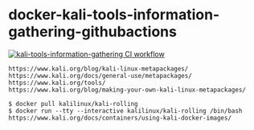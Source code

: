 # docker-kali-tools-information-gathering-githubactions

[![kali-tools-information-gathering CI workflow](https://github.com/githubfoam/docker-kali-tools-information-gathering-githubactions/actions/workflows/kali-tools-information-gathering-workflow.yml/badge.svg?branch=main)](https://github.com/githubfoam/docker-kali-tools-information-gathering-githubactions/actions/workflows/kali-tools-information-gathering-workflow.yml)  
~~~
https://www.kali.org/blog/kali-linux-metapackages/
https://www.kali.org/docs/general-use/metapackages/
https://www.kali.org/tools/
https://www.kali.org/blog/making-your-own-kali-linux-metapackages/

$ docker pull kalilinux/kali-rolling
$ docker run --tty --interactive kalilinux/kali-rolling /bin/bash
https://www.kali.org/docs/containers/using-kali-docker-images/

~~~